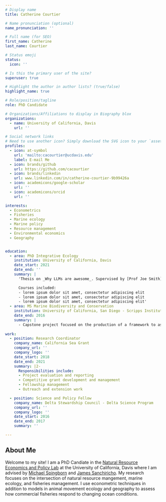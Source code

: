 ```yaml
---
# Display name
title: Catherine Courtier

# Name pronunciation (optional)
name_pronunciation: ''

# Full name (for SEO)
first_name: Catherine
last_name: Courtier

# Status emoji
status:
  icon: ''

# Is this the primary user of the site?
superuser: true

# Highlight the author in author lists? (true/false)
highlight_name: true

# Role/position/tagline
role: PhD Candidate

# Organizations/Affiliations to display in Biography blox
organizations:
  - name: University of California, Davis
    url: ''

# Social network links
# Need to use another icon? Simply download the SVG icon to your `assets/media/icons/` folder.
profiles:
  - icon: at-symbol
    url: 'mailto:cacourtier@ucdavis.edu'
    label: E-mail Me
  - icon: brands/github
    url: https://github.com/cacourtier
  - icon: brands/linkedin
    url: www.linkedin.com/in/catherine-courtier-9b99426a
  - icon: academicons/google-scholar
    url: ''
  - icon: academicons/orcid
    url: ''

interests:
  - Econometrics
  - Fisheries
  - Marine ecology
  - Marine policy
  - Resource management
  - Environmental economics
  - Geography


education:
  - area: PhD Integrative Ecology
    institution: University of California, Davis
    date_start: 2021
    date_end: ''
    summary: |
      'Thesis on _Why LLMs are awesome_. Supervised by [Prof Joe Smith](https://example.com). Presented papers at 5 IEEE conferences with the contributions being published in 2 Springer journals.

      Courses included:
      - lorem ipsum dolor sit amet, consectetur adipiscing elit
      - lorem ipsum dolor sit amet, consectetur adipiscing elit
      - lorem ipsum dolor sit amet, consectetur adipiscing elit'
  - area: MS Marine Biodiversity and Conservation
    institution: University of California, San Diego - Scripps Institution of Oceanography
    date_end: 2016
    summary: |
      - Capstone project focused on the production of a framework to assess the use and non-use values of marine species involved in multiple competing economic markets. Advised by Mark Jacobsen(https://econweb.ucsd.edu/~m3jacobs/).
      
work:
  - position: Research Coordinator
    company_name: California Sea Grant
    company_url: ''
    company_logo: ''
    date_start: 2018
    date_end: 2021
    summary: |2-
      Responsibilities include:
      - Project evaluation and reporting
      - Competitive grant development and management
      - Fellowship management
      - Outreach and extension work

  - position: Science and Policy Fellow
    company_name: Delta Stewardship Council - Delta Science Program
    company_url: ''
    company_logo: ''
    date_start: 2016
    date_end: 2017
    summary: ''

---
```


## About Me

Welcome to my site! I am a PhD Candiate in the [Natural Resource Economics and Policy Lab](https://naturepolicy.ucdavis.edu/) at the University of California, Davis where I am advised by [Michael Spingborn](https://springborn.faculty.ucdavis.edu/) and [James Sanchiricho](https://jamesnsanchirico.com/). My research focuses on the intersection of natural resource mangement, marine ecology, and fisheries management. I use econometric techniques in addition to models in animal movement ecology and geography to assess how commercial fisheries respond to changing ocean conditions. 
